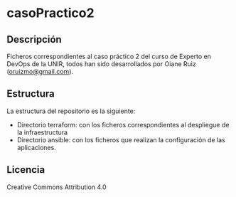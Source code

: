 # casoPractico2
 
## Descripción
Ficheros correspondientes al caso práctico 2 del curso de Experto en DevOps de la UNIR, todos han sido desarrollados por Oiane Ruiz (oruizmo@gmail.com).

## Estructura
La estructura del repositorio es la siguiente:
- Directorio terraform: con los ficheros correspondientes al despliegue de la infraestructura
- Directorio ansible: con los ficheros que realizan la configuración de las aplicaciones.

## Licencia
Creative Commons Attribution 4.0
